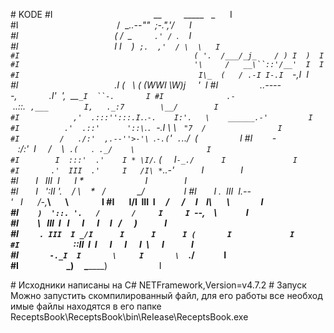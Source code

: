 # KODE
#I                                         __         _____   _      I
#I                                        /  \__..--""  ;-.",'/      I
#I                                       ( /  \_         `.' / `.    I
#I                                       I I    )  `;.  ,'  / \  \   I
#I                                       ( '.  /___/_j_    / ) I  )  I
#I                                       '\     /   __\``::'/__'  I  I
#I                                        I\_  (   / .-I I-.I  `-,I  I
#I                                       .I (   \ ( (WWI \W)j     '  I
#I                 ..-----,             .I'  ',  \_\_`_I  ``-.       I
#I              .-` ..::.  `,___        I,   ._:7        \__/        I
#I            ,'  .:::'':::.I.`.`-.    I:'.   \    ______.-'         I
#I          .'  .::'      '::\`.`. `-._I \ \   `"7  /                I
#I         /   ./:'  ,.--''>-'\ `.`-.(`'  `.`.._/  (                 I
#I        -   :/:'  I     /    \  `.(   `.  `._/    \                I
#I        I  :::'  .'    I * \I/`. (     I`-_./      I               I
#I       .'  III  .'     I   /I\ *`.___.-'           I               I
#I       I   III  I      I *                         I               I
#I       I   ':II '.    / \    *   /             \__/                I
#I       I .  III  I.--'   I      /-,_______\       \                I
#I       I/I  III  I     _/      /     I    I\       \               I
#I       ` )  '::. '.   /       /     I     I `--,    \              I
#I         \   III  I   I      I      I     I   /      )             I
#I          `. III  I _/I      I      I      I (       I             I
#I            `::II  I  I      I      I      I  \      I             I
#I               `-._I  I       \     I       \  `.___/              I
#I                       \_______)     \_______)                     I

# Исходники написаны на C#
NETFramework,Version=v4.7.2
# Запуск
Можно запустить скомпилированный файл, для его работы все необходимые файлы находятся в его папке
ReceptsBook\ReceptsBook\bin\ReIease\ReceptsBook.exe
